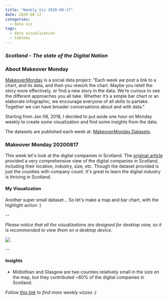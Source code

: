 ```yaml
---
title: "Weekly Viz 2020-08-17"
date: 2020-08-17
categories:
  - data viz
tags:
  - data visualization
  - tableau
---
```


### *Scotland - The state of the Digital Nation*


### About Makeover Monday

[MakeoverMonday](http://www.makeovermonday.co.uk/) is a social data project:
"Each week we post a link to a chart, and its data, and then you rework the chart.
Maybe you retell the story more effectively, or find a new story in the data.
We’re curious to see the different approaches you all take. Whether it’s a simple bar chart or an elaborate infographic, we encourage everyone of all skills to partake.
Together we can have broader conversations about and with data."

Starting from Jan 08, 2018, I decided to put aside one hour on Monday weekly to create some visualization and find some insights from the data.

The datasets are published each week at: [MakeoverMonday Datasets](http://www.makeovermonday.co.uk/data/).

### Makeover Monday 20200817

This week let's look at the digital companies in Scotland. The [original article](https://companyconnecting.com/news/stats-graphs-and-interesting-facts) provided a very comprehensive view of the digital companies in Scotland, including their location, industry, size, etc. Though the dataset provided is just the counties with company count. It's great to learn the digital industry is thriving in Scotland.  

#### My Visualization

Another super small dataset... So let's make a map and bar chart, with the highlight action :)  

--  

*Please notice that all the visualizations are designed for desktop view, so it is recommended to view them on a desktop device.*  

<div class='tableauPlaceholder' id='viz1597712010519' style='position: relative'>
<noscript><a href='#'>
  <img alt=' ' src='https:&#47;&#47;public.tableau.com&#47;static&#47;images&#47;Ma&#47;MakeOverMonday2020817Scotland-TheStateoftheDigitalNation&#47;Scotland-TheStateoftheDigitalNation&#47;1_rss.png' style='border: none' />
</a></noscript>
<object class='tableauViz'  style='display:none;'>
  <param name='host_url' value='https%3A%2F%2Fpublic.tableau.com%2F' />
  <param name='embed_code_version' value='3' />
  <param name='site_root' value='' />
  <param name='name' value='MakeOverMonday2020817Scotland-TheStateoftheDigitalNation&#47;Scotland-TheStateoftheDigitalNation' />
  <param name='tabs' value='no' />
  <param name='toolbar' value='yes' />
  <param name='static_image' value='https:&#47;&#47;public.tableau.com&#47;static&#47;images&#47;Ma&#47;MakeOverMonday2020817Scotland-TheStateoftheDigitalNation&#47;Scotland-TheStateoftheDigitalNation&#47;1.png' />
  <param name='animate_transition' value='yes' />
  <param name='display_static_image' value='yes' />
  <param name='display_spinner' value='yes' />
  <param name='display_overlay' value='yes' />
  <param name='display_count' value='yes' />
  <param name='language' value='en' />
</object></div>      
<script type='text/javascript'>          
  var divElement = document.getElementById('viz1597712010519');          
  var vizElement = divElement.getElementsByTagName('object')[0];     
  if ( divElement.offsetWidth > 800 ) { vizElement.style.width='800px';vizElement.style.height='627px';} else if ( divElement.offsetWidth > 500 ) { vizElement.style.width='800px';vizElement.style.height='627px';} else { vizElement.style.width='100%';vizElement.style.height='727px';}             
  var scriptElement = document.createElement('script');         
  scriptElement.src = 'https://public.tableau.com/javascripts/api/viz_v1.js';          
  vizElement.parentNode.insertBefore(scriptElement, vizElement);            
</script>
  
  
--  

#### Insights
* Midlothian and Glasgow are two counties relatively small in the size on the map, but they contributed ~60% of the digital companies in Scotland.  


*Follow [this link](https://yudong-94.github.io/personal-website/project/MakeOverMonday2020/) to find more weekly vizzes :)*